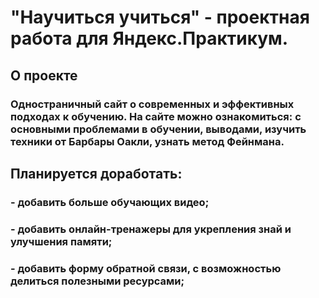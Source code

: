 # "Научиться учиться" - проектная работа для Яндекс.Практикум.
## О проекте
### Одностраничный сайт о современных и эффективных подходах к обучению. На сайте можно ознакомиться: с основными проблемами в обучении, выводами, изучить техники от Барбары Оакли, узнать метод Фейнмана.
## Планируется доработать:
### - добавить больше обучающих видео;
### - добавить онлайн-тренажеры для укрепления знай и улучшения памяти;
### - добавить форму обратной связи, с возможностью делиться полезными ресурсами;
